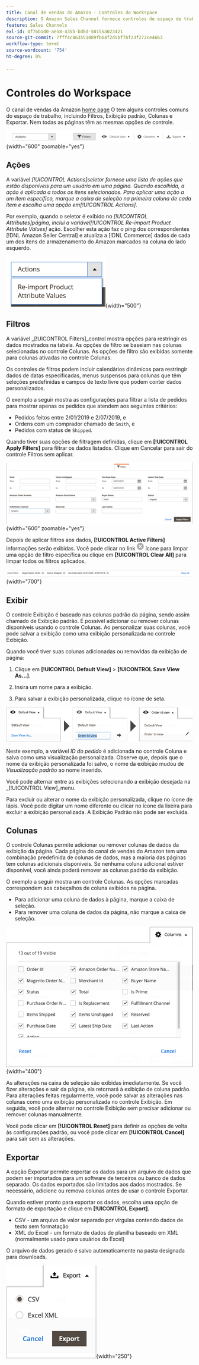 ```yaml
---
title: Canal de vendas do Amazon - Controles do Workspace
description: O Amazon Sales Channel fornece controles de espaço de trabalho que ajudam a localizar listagens, exibir informações e facilmente e aplicar ações.
feature: Sales Channels
exl-id: 4f76b1d0-ae58-435b-bd6d-50155a023421
source-git-commit: 7fff4c463551089fb64f2d5bf7bf23f272ce4663
workflow-type: tm+mt
source-wordcount: '754'
ht-degree: 0%

---
```


# Controles do Workspace

O canal de vendas da Amazon [home page](./amazon-sales-channel-home.md) O tem alguns controles comuns do espaço de trabalho, incluindo Filtros, Exibição padrão, Colunas e Exportar. Nem todas as páginas têm as mesmas opções de controle.

![Exemplos de controle de espaço de trabalho do Amazon Sales Channel](assets/amazon-workspace-controls.png){width="600" zoomable="yes"}

## Ações

A variável _[!UICONTROL Actions]_seletor fornece uma lista de ações que estão disponíveis para um usuário em uma página. Quando escolhida, a ação é aplicada a todos os itens selecionados. Para aplicar uma ação a um item específico, marque a caixa de seleção na primeira coluna de cada item e escolha uma opção em_[!UICONTROL Actions]_.

Por exemplo, quando o seletor é exibido no _[!UICONTROL Attributes]_página, inclui a variável_[!UICONTROL Re-import Product Attribute Values]_ ação. Escolher esta ação faz o ping dos correspondentes [!DNL Amazon Seller Central] e atualiza a [!DNL Commerce] dados de cada um dos itens de armazenamento do Amazon marcados na coluna do lado esquerdo.

![Exemplo do menu Ações](assets/amazon-sales-channel-home-actions-option.png){width="500"}

## Filtros

A variável _[!UICONTROL Filters]_control mostra opções para restringir os dados mostrados na tabela. As opções de filtro se baseiam nas colunas selecionadas no controle Colunas. As opções de filtro são exibidas somente para colunas ativadas no controle Colunas.

Os controles de filtros podem incluir calendários dinâmicos para restringir dados de datas especificadas, menus suspensos para colunas que têm seleções predefinidas e campos de texto livre que podem conter dados personalizados.

O exemplo a seguir mostra as configurações para filtrar a lista de pedidos para mostrar apenas os pedidos que atendem aos seguintes critérios:

- Pedidos feitos entre 2/01/2019 e 2/07/2019, e
- Ordens com um comprador chamado de `Smith`, e
- Pedidos com status de `Shipped`.

Quando tiver suas opções de filtragem definidas, clique em **[!UICONTROL Apply Filters]** para filtrar os dados listados. Clique em Cancelar para sair do controle Filtros sem aplicar.

![Exemplo de controle de filtros](assets/workspace-controls-filters.png){width="600" zoomable="yes"}

Depois de aplicar filtros aos dados, **[!UICONTROL Active Filters]** informações serão exibidas. Você pode clicar no link ![Ícone Limpar filtros](assets/x-icon-clear-filters.png) ícone para limpar uma opção de filtro específica ou clique em **[!UICONTROL Clear All]** para limpar todos os filtros aplicados.

![Exemplo de filtros ativos](assets/applied-filters-line.png){width="700"}

## Exibir

O controle Exibição é baseado nas colunas padrão da página, sendo assim chamado de Exibição padrão. É possível adicionar ou remover colunas disponíveis usando o controle Colunas. Ao personalizar suas colunas, você pode salvar a exibição como uma exibição personalizada no controle Exibição.

Quando você tiver suas colunas adicionadas ou removidas da exibição de página:

1. Clique em **[!UICONTROL Default View]** > **[!UICONTROL Save View As...]**.

1. Insira um nome para a exibição.

1. Para salvar a exibição personalizada, clique no ícone de seta.

![Exibir exemplo de controle](assets/workspace-controls-view.png)

Neste exemplo, a variável _ID do pedido_ é adicionada no controle Coluna e salva como uma visualização personalizada. Observe que, depois que o nome da exibição personalizada foi salvo, o nome da exibição mudou de _Visualização padrão_ ao nome inserido.

Você pode alternar entre as exibições selecionando a exibição desejada na _[!UICONTROL View]_menu.

Para excluir ou alterar o nome da exibição personalizada, clique no ícone de lápis. Você pode digitar um nome diferente ou clicar no ícone da lixeira para excluir a exibição personalizada. A Exibição Padrão não pode ser excluída.

## Colunas

O controle Colunas permite adicionar ou remover colunas de dados da exibição da página. Cada página do canal de vendas do Amazon tem uma combinação predefinida de colunas de dados, mas a maioria das páginas tem colunas adicionais disponíveis. Se nenhuma coluna adicional estiver disponível, você ainda poderá remover as colunas padrão da exibição.

O exemplo a seguir mostra um controle Colunas. As opções marcadas correspondem aos cabeçalhos de coluna exibidos na página.

- Para adicionar uma coluna de dados à página, marque a caixa de seleção.
- Para remover uma coluna de dados da página, não marque a caixa de seleção.

![Exemplo de controle de colunas](assets/workspace-controls-columns.png){width="400"}

As alterações na caixa de seleção são exibidas imediatamente. Se você fizer alterações e sair da página, ela retornará à exibição de coluna padrão. Para alterações feitas regularmente, você pode salvar as alterações nas colunas como uma exibição personalizada no controle Exibição. Em seguida, você pode alternar no controle Exibição sem precisar adicionar ou remover colunas manualmente.

Você pode clicar em **[!UICONTROL Reset]** para definir as opções de volta às configurações padrão, ou você pode clicar em **[!UICONTROL Cancel]** para sair sem as alterações.

## Exportar

A opção Exportar permite exportar os dados para um arquivo de dados que podem ser importados para um software de terceiros ou banco de dados separado. Os dados exportados são limitados aos dados mostrados. Se necessário, adicione ou remova colunas antes de usar o controle Exportar.

Quando estiver pronto para exportar os dados, escolha uma opção de formato de exportação e clique em **[!UICONTROL Export]**.

- CSV - um arquivo de valor separado por vírgulas contendo dados de texto sem formatação
- XML do Excel - um formato de dados de planilha baseado em XML (normalmente usado para usuários do Excel)

O arquivo de dados gerado é salvo automaticamente na pasta designada para downloads.

![Controle de exportação](assets/workspace-controls-export.png){width="250"}
